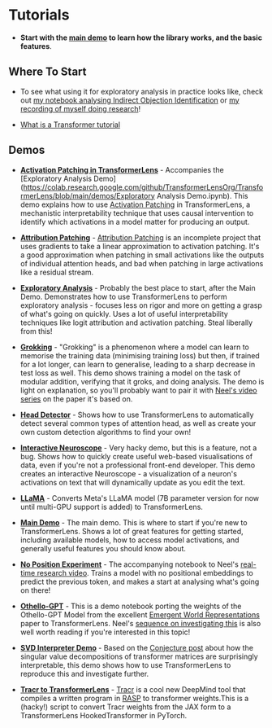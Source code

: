 # Tutorials

- **Start with the [main demo](https://neelnanda.io/transformer-lens-demo) to learn how the library works, and the basic features**.

## Where To Start

- To see what using it for exploratory analysis in practice looks like, check out [my notebook analysing Indirect Objection Identification](https://neelnanda.io/exploratory-analysis-demo) or [my recording of myself doing research](https://www.youtube.com/watch?v=yo4QvDn-vsU)!

- [What is a Transformer tutorial](https://neelnanda.io/transformer-tutorial)

## Demos

- [**Activation Patching in TransformerLens**](https://colab.research.google.com/github/TransformerLensOrg/TransformerLens/blob/main/demos/Activation_Patching_in_TL_Demo.ipynb) - Accompanies the [Exploratory Analysis Demo](https://colab.research.google.com/github/TransformerLensOrg/TransformerLens/blob/main/demos/Exploratory Analysis Demo.ipynb). This demo explains how to use [Activation Patching](https://dynalist.io/d/n2ZWtnoYHrU1s4vnFSAQ519J#z=qeWBvs-R-taFfcCq-S_hgMqx) in TransformerLens, a mechanistic interpretability technique that uses causal intervention to identify which activations in a model matter for producing an output.

- [**Attribution Patching**](https://colab.research.google.com/github/TransformerLensOrg/TransformerLens/blob/main/demos/Attribution_Patching_Demo.ipynb) - [Attribution Patching](https://www.neelnanda.io/mechanistic-interpretability/attribution-patching) is an incomplete project that uses gradients to take a linear approximation to activation patching. It's a good approximation when patching in small activations like the outputs of individual attention heads, and bad when patching in large activations like a residual stream.

- [**Exploratory Analysis**](https://colab.research.google.com/github/TransformerLensOrg/TransformerLens/blob/main/demos/Exploratory_Analysis_Demo.ipynb) - Probably the best place to start, after the Main Demo. Demonstrates how to use TransformerLens to perform exploratory analysis - focuses less on rigor and more on getting a grasp of what's going on quickly. Uses a lot of useful interpretability techniques like logit attribution and activation patching. Steal liberally from this!

- [**Grokking**](https://colab.research.google.com/github/TransformerLensOrg/TransformerLens/blob/main/demos/Grokking_Demo.ipynb) - "Grokking" is a phenomenon where a model can learn to memorise the training data (minimising training loss) but then, if trained for a lot longer, can learn to generalise, leading to a sharp decrease in test loss as well. This demo shows training a model on the task of modular addition, verifying that it groks, and doing analysis. The demo is light on explanation, so you'll probably want to pair it with [Neel's video series](https://www.youtube.com/watch?v=ob4vuiqG2Go) on the paper it's based on.

- [**Head Detector**](https://colab.research.google.com/github/TransformerLensOrg/TransformerLens/blob/main/demos/Head_Detector_Demo.ipynb) - Shows how to use TransformerLens to automatically detect several common types of attention head, as well as create your own custom detection algorithms to find your own!

- [**Interactive Neuroscope**](https://colab.research.google.com/github/TransformerLensOrg/TransformerLens/blob/main/demos/Interactive_Neuroscope.ipynb) - Very hacky demo, but this is a feature, not a bug. Shows how to quickly create useful web-based visualisations of data, even if you're not a professional front-end developer. This demo creates an interactive Neuroscope - a visualization of a neuron's activations on text that will dynamically update as you edit the text.

- [**LLaMA**](https://colab.research.google.com/github/TransformerLensOrg/TransformerLens/blob/main/demos/LLaMA.ipynb) - Converts Meta's LLaMA model (7B parameter version for now until multi-GPU support is added) to TransformerLens.

- [**Main Demo**](https://colab.research.google.com/github/TransformerLensOrg/TransformerLens/blob/main/demos/Main_Demo.ipynb) - The main demo. This is where to start if you're new to TransformerLens. Shows a lot of great features for getting started, including available models, how to access model activations, and generally useful features you should know about.

- [**No Position Experiment**](https://colab.research.google.com/github/TransformerLensOrg/TransformerLens/blob/main/demos/No_Position_Experiment.ipynb) - The accompanying notebook to Neel's [real-time research video](https://www.youtube.com/watch?v=yo4QvDn-vsU). Trains a model with no positional embeddings to predict the previous token, and makes a start at analysing what's going on there!

- [**Othello-GPT**](https://colab.research.google.com/github/TransformerLensOrg/TransformerLens/blob/main/demos/Othello_GPT.ipynb) - This is a demo notebook porting the weights of the Othello-GPT Model from the excellent [Emergent World Representations](https://arxiv.org/pdf/2210.13382.pdf) paper to TransformerLens. Neel's [sequence on investigating this](https://www.lesswrong.com/s/nhGNHyJHbrofpPbRG) is also well worth reading if you're interested in this topic!

- [**SVD Interpreter Demo**](https://colab.research.google.com/github/TransformerLensOrg/TransformerLens/blob/main/demos/SVD_Interpreter_demo.ipynb) - Based on the [Conjecture post](https://www.lesswrong.com/posts/mkbGjzxD8d8XqKHzA/the-singular-value-decompositions-of-transformer-weight#Directly_editing_SVD_representations) about how the singular value decompositions of transformer matrices are surprisingly interpretable, this demo shows how to use TransformerLens to reproduce this and investigate further.

- [**Tracr to TransformerLens**](https://colab.research.google.com/github/TransformerLensOrg/TransformerLens/blob/main/demos/Tracr_to_Transformer_Lens_Demo.ipynb) - [Tracr](https://github.com/deepmind/tracr) is a cool new DeepMind tool that compiles a written program in [RASP](https://arxiv.org/abs/2106.06981) to transformer weights.This is a (hacky!) script to convert Tracr weights from the JAX form to a TransformerLens HookedTransformer in PyTorch.
